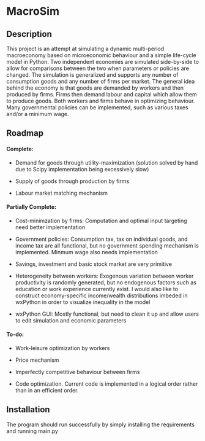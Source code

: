 # MacroSim

## Description

This project is an attempt at simulating a dynamic multi-period macroeconomy based on microeconomic behaviour and a simple life-cycle model in Python. Two independent economies are simulated side-by-side to allow for comparisons between the two when parameters or policies are changed. The simulation is generalized and supports any number of consumption goods and any number of firms per market. The general idea behind the economy is that goods are demanded by workers and then produced by firms. Firms then demand labour and capital which allow them to produce goods. Both workers and firms behave in optimizing behaviour. Many governmental policies can be implemented, such as various taxes and/or a minimum wage.

## Roadmap

#### Complete:

- Demand for goods through utility-maximization (solution solved by hand due to Scipy implementation being excessively slow)

- Supply of goods through production by firms

- Labour market matching mechanism

#### Partially Complete:

- Cost-minimzation by firms: Computation and optimal input targeting need better implementation

- Government policies: Consumption tax, tax on individual goods, and income tax are all functional, but no government spending mechanism is implemented. Minmum wage also needs implementation

- Savings, investment and basic stock market are very primitive

- Heterogeneity between workers: Exogenous variation between worker productivity is randomly generated, but no endogenous factors such as education or work experience currently exist. I would also like to construct economy-specific income/wealth distributions imbeded in wxPython in order to visualize inequality in the model

- wxPython GUI: Mostly functional, but need to clean it up and allow users to edit simulation and economic parameters

#### To-do:

- Work-leisure optimization by workers

- Price mechanism

- Imperfectly competitive behaviour between firms

- Code optimization. Current code is implemented in a logical order rather than in an efficient order.

## Installation

The program should run successfully by simply installing the requirements and running main.py
